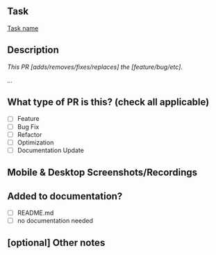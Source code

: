 ## Task
[Task name](link)
<!-- 
Provide a task name with a link to it, for example:
[Repository Setup](https://github.com/rolling-scopes-school/tasks/blob/master/tasks/eCommerce-Application/Sprints/Sprint%231.md#1-repository-setup-29-points-)
-->

## Description
_This PR [adds/removes/fixes/replaces] the [feature/bug/etc]._

_..._
<!-- 
Describe what the change is and how it was implemented.
-->

## What type of PR is this? (check all applicable)
- [ ] Feature
- [ ] Bug Fix
- [ ] Refactor
- [ ] Optimization
- [ ] Documentation Update

## Mobile & Desktop Screenshots/Recordings
<!-- Visual changes require screenshots -->

## Added to documentation?
- [ ] README.md
- [ ] no documentation needed

## [optional] Other notes
<!-- 
Add any additional information that would be useful to the developer or mentor 
-->

